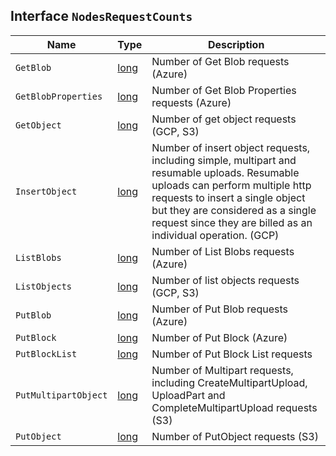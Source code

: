 ## Interface `NodesRequestCounts`

| Name | Type | Description |
| - | - | - |
| `GetBlob` | [long](./long.md) | Number of Get Blob requests (Azure) |
| `GetBlobProperties` | [long](./long.md) | Number of Get Blob Properties requests (Azure) |
| `GetObject` | [long](./long.md) | Number of get object requests (GCP, S3) |
| `InsertObject` | [long](./long.md) | Number of insert object requests, including simple, multipart and resumable uploads. Resumable uploads can perform multiple http requests to insert a single object but they are considered as a single request since they are billed as an individual operation. (GCP) |
| `ListBlobs` | [long](./long.md) | Number of List Blobs requests (Azure) |
| `ListObjects` | [long](./long.md) | Number of list objects requests (GCP, S3) |
| `PutBlob` | [long](./long.md) | Number of Put Blob requests (Azure) |
| `PutBlock` | [long](./long.md) | Number of Put Block (Azure) |
| `PutBlockList` | [long](./long.md) | Number of Put Block List requests |
| `PutMultipartObject` | [long](./long.md) | Number of Multipart requests, including CreateMultipartUpload, UploadPart and CompleteMultipartUpload requests (S3) |
| `PutObject` | [long](./long.md) | Number of PutObject requests (S3) |
